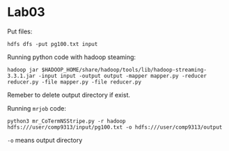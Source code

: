 # Lab03

Put files:
```shell
hdfs dfs -put pg100.txt input
```

Running python code with hadoop steaming:
```shell
hadoop jar $HADOOP_HOME/share/hadoop/tools/lib/hadoop-streaming-3.3.1.jar -input input -output output -mapper mapper.py -reducer reducer.py -file mapper.py -file reducer.py
```

Remeber to delete output directory if exist.

Running `mrjob` code:
```shell
python3 mr_CoTermNSStripe.py -r hadoop hdfs:///user/comp9313/input/pg100.txt -o hdfs:///user/comp9313/output
```
`-o` means output directory